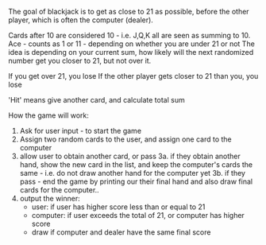 The goal of blackjack is to get as close to 21 as possible, before the other player, which is often the computer (dealer).

Cards after 10 are considered 10 - i.e. J,Q,K all are seen as summing to 10.
Ace - counts as 1 or 11 - depending on whether you are under 21 or not 
The idea is depending on your current sum, how likely will the next randomized number get you closer to 21, but not over it. 

If you get over 21, you lose
If the other player gets closer to 21 than you, you lose

'Hit' means give another card, and calculate total sum

How the game will work:
1. Ask for user input - to start the game
2. Assign two random cards to the user, and assign one card to the computer
3. allow user to obtain another card, or pass
3a. if they obtain another hand, show the new card in the list, and keep the computer's cards the same - i.e. do not draw another hand for the computer yet
3b. if they pass - end the game by printing our their final hand and also draw final cards for the computer..
4. output the winner:
     - user: if user has higher score less than or equal to 21
     - computer: if user exceeds the total of 21, or computer has higher score
     - draw if computer and dealer have the same final score